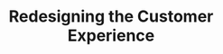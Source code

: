 ---
title: "Redesigning the Customer Experience"
client: "Global Retail Co"
blurb: "A comprehensive redesign of the customer journey that increased conversion rates by 35%"
role: "Lead Designer"
focus: "Led the UX design and research for the customer experience redesign"
caseType: "Project Snapshot"
leadImage:
  src: "/img/example-1.jpg"
  alt: "Customer experience interface"
overview:
  summary: "Global Retail Co needed to modernize their customer experience to better serve their growing online customer base. The existing journey was fragmented and causing significant drop-offs in the conversion funnel."
  highlights:
    - "Increased conversion rates by 35%"
    - "Reduced cart abandonment by 45%"
    - "Improved customer satisfaction scores by 60%"
work:
  - sectionTitle: "Research & Discovery"
    sectionSubhead: "Understanding the Problem Space"
    content: "We began with extensive user research, interviewing over 50 project managers and team members across different industries. This helped us identify key pain points and opportunities for improvement."
    images:
      - src: "/img/example-1.jpg"
        alt: "User research findings visualization"
        caption: "Key insights from user interviews and surveys"
        layout: "3-3"
      - src: "/img/example-2.jpg"
        alt: "User research findings visualization"
        caption: "Key insights from user interviews and surveys"
        layout: "3-3"
  - sectionTitle: "Design Process"
    sectionSubhead: "Creating a Flexible System"
    content: "Our design process focused on creating a flexible system that could adapt to different team needs while maintaining consistency and usability. We started with low-fidelity wireframes and gradually increased fidelity as we validated our solutions."
    images:
      - src: "/img/example-3.jpg"
        alt: "Early wireframes of the project management interface"
        caption: "Initial wireframes exploring different layout options"
        layout: "2-4"
      - src: "/img/example-4.jpg"
        alt: "Refined wireframes with user feedback incorporated"
        caption: "Refined wireframes incorporating user feedback"
        layout: "2-4"
impact:
  - heading: "Increased Conversions"
    description: "The new experience led to a 35% increase in conversion rates, with particular improvements in the checkout process."
  - heading: "Better Engagement"
    description: "Customer engagement metrics improved significantly, with a 45% reduction in cart abandonment rates."
  - heading: "Customer Satisfaction"
    description: "Customer satisfaction scores increased by 60%, with users particularly praising the intuitive navigation and clear product information."
nextCaseStudy:
  title: "Designing a Better Way to Manage Projects"
  slug: "case-study-2"
--- 